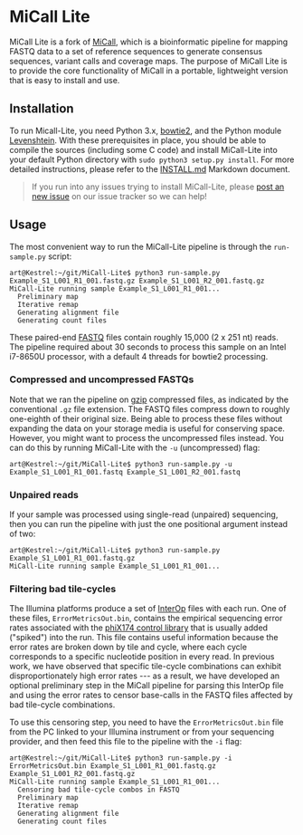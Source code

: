 # MiCall Lite

MiCall Lite is a fork of [MiCall](http://github.com/cfe-lab/MiCall), which is a bioinformatic pipeline for mapping FASTQ data to a set of reference sequences to generate consensus sequences, variant calls and coverage maps.  The purpose of MiCall Lite is to provide the core functionality of MiCall in a portable, lightweight version that is easy to install and use.

## Installation

To run Micall-Lite, you need Python 3.x, [bowtie2](https://github.com/BenLangmead/bowtie2), and the Python module [Levenshtein](https://pypi.org/project/python-Levenshtein/).  With these prerequisites in place, you should be able to compile the sources (including some C code) and install MiCall-Lite into your default Python directory with `sudo python3 setup.py install`.  For more detailed instructions, please refer to the [INSTALL.md](INSTALL.md) Markdown document.  

> If you run into any issues trying to install MiCall-Lite, please [post an new issue](https://github.com/PoonLab/MiCall-Lite/issues) on our issue tracker so we can help!

## Usage

The most convenient way to run the MiCall-Lite pipeline is through the `run-sample.py` script:
```
art@Kestrel:~/git/MiCall-Lite$ python3 run-sample.py Example_S1_L001_R1_001.fastq.gz Example_S1_L001_R2_001.fastq.gz 
MiCall-Lite running sample Example_S1_L001_R1_001...
  Preliminary map
  Iterative remap
  Generating alignment file
  Generating count files
```
These paired-end [FASTQ](https://en.wikipedia.org/wiki/FASTQ_format) files contain roughly 15,000 (2 x 251 nt) reads.  The pipeline required about 30 seconds to process this sample on an Intel i7-8650U processor, with a default 4 threads for bowtie2 processing.

### Compressed and uncompressed FASTQs
Note that we ran the pipeline on [gzip](https://en.wikipedia.org/wiki/Gzip) compressed files, as indicated by the conventional `.gz` file extension.  The FASTQ files compress down to roughly one-eighth of their original size.  Being able to process these files without expanding the data on your storage media is useful for conserving space.  However, you might want to process the uncompressed files instead.  You can do this by running MiCall-Lite with the `-u` (uncompressed) flag:
```
art@Kestrel:~/git/MiCall-Lite$ python3 run-sample.py -u Example_S1_L001_R1_001.fastq Example_S1_L001_R2_001.fastq 
```

### Unpaired reads
If your sample was processed using single-read (unpaired) sequencing, then you can run the pipeline with just the one positional argument instead of two:
```
art@Kestrel:~/git/MiCall-Lite$ python3 run-sample.py Example_S1_L001_R1_001.fastq.gz
MiCall-Lite running sample Example_S1_L001_R1_001...
```

### Filtering bad tile-cycles
The Illumina platforms produce a set of [InterOp](http://illumina.github.io/interop/index.html) files with each run.  One of these files, `ErrorMetricsOut.bin`, contains the empirical sequencing error rates associated with the [phiX174 control library](https://www.illumina.com/products/by-type/sequencing-kits/cluster-gen-sequencing-reagents/phix-control-v3.html) that is usually added ("spiked") into the run.  This file contains useful information because the error rates are broken down by tile and cycle, where each cycle corresponds to a specific nucleotide position in every read.  In previous work, we have observed that specific tile-cycle combinations can exhibit disproportionately high error rates --- as a result, we have developed an optional preliminary step in the MiCall pipeline for parsing this InterOp file and using the error rates to censor base-calls in the FASTQ files affected by bad tile-cycle combinations.

To use this censoring step, you need to have the `ErrorMetricsOut.bin` file from the PC linked to your Illumina instrument or from your sequencing provider, and then feed this file to the pipeline with the `-i` flag:
```
art@Kestrel:~/git/MiCall-Lite$ python3 run-sample.py -i ErrorMetricsOut.bin Example_S1_L001_R1_001.fastq.gz Example_S1_L001_R2_001.fastq.gz
MiCall-Lite running sample Example_S1_L001_R1_001...
  Censoring bad tile-cycle combos in FASTQ
  Preliminary map
  Iterative remap
  Generating alignment file
  Generating count files
```



